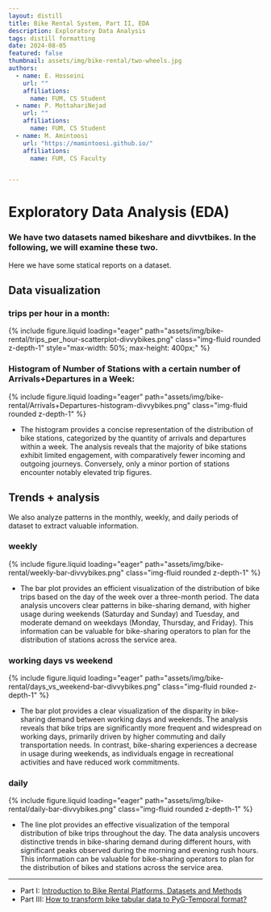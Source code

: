 ```yaml
---
layout: distill
title: Bike Rental System, Part II, EDA
description: Exploratory Data Analysis
tags: distill formatting
date: 2024-08-05
featured: false
thumbnail: assets/img/bike-rental/two-wheels.jpg
authors:
  - name: E. Hosseini
    url: ""
    affiliations:
      name: FUM, CS Student
  - name: P. MottahariNejad
    url: ""
    affiliations:
      name: FUM, CS Student
  - name: M. Amintoosi
    url: "https://mamintoosi.github.io/"
    affiliations:
      name: FUM, CS Faculty


---
```

# Exploratory Data Analysis (EDA)
### We have two datasets named bikeshare and divvtbikes. In the following, we will examine these two.
Here we have some statical reports on a dataset.

## Data visualization
### trips per hour in a month:

{% include figure.liquid loading="eager" path="assets/img/bike-rental/trips_per_hour-scatterplot-divvybikes.png" class="img-fluid rounded z-depth-1" style="max-width: 50%; max-height: 400px;" %}


### Histogram of Number of Stations with a certain number of Arrivals+Departures in a Week:

{% include figure.liquid loading="eager" path="assets/img/bike-rental/Arrivals+Departures-histogram-divvybikes.png" class="img-fluid rounded z-depth-1" %}

- The histogram provides a concise representation of the distribution of bike stations, categorized by the quantity of arrivals and departures within a week. The analysis reveals that the majority of bike stations exhibit limited engagement, with comparatively fewer incoming and outgoing journeys. Conversely, only a minor portion of stations encounter notably elevated trip figures.


## Trends + analysis

We also analyze patterns in the monthly, weekly, and daily periods of dataset to extract valuable information.

### weekly

{% include figure.liquid loading="eager" path="assets/img/bike-rental/weekly-bar-divvybikes.png" class="img-fluid rounded z-depth-1" %}


- The bar plot provides an efficient visualization of the distribution of bike trips based on the day of the week over a three-month period. The data analysis uncovers clear patterns in bike-sharing demand, with higher usage during weekends (Saturday and Sunday) and Tuesday, and moderate demand on weekdays (Monday, Thursday, and Friday). This information can be valuable for bike-sharing operators to plan for the distribution of stations across the service area.

### working days vs weekend

{% include figure.liquid loading="eager" path="assets/img/bike-rental/days_vs_weekend-bar-divvybikes.png" class="img-fluid rounded z-depth-1" %}


- The bar plot provides a clear visualization of the disparity in bike-sharing demand between working days and weekends. The analysis reveals that bike trips are significantly more frequent and widespread on working days, primarily driven by higher commuting and daily transportation needs. In contrast, bike-sharing experiences a decrease in usage during weekends, as individuals engage in recreational activities and have reduced work commitments.


### daily

{% include figure.liquid loading="eager" path="assets/img/bike-rental/daily-bar-divvybikes.png" class="img-fluid rounded z-depth-1" %}


- The line plot provides an effective visualization of the temporal distribution of bike trips throughout the day. The data analysis uncovers distinctive trends in bike-sharing demand during different hours, with significant peaks observed during the morning and evening rush hours. This information can be valuable for bike-sharing operators to plan for the distribution of bikes and stations across the service area.

---

- Part I: [Introduction to Bike Rental Platforms, Datasets and Methods](/blog/2024/Bike-Part-I/)
- Part III: [How to transform bike tabular data to PyG-Temporal format?](/blog/2024/Bike-Part-III/)
